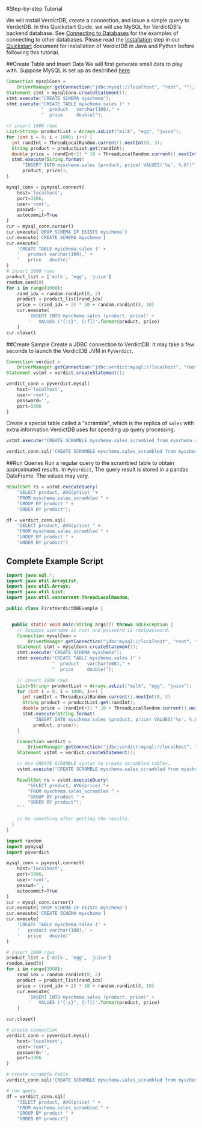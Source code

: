 #Step-by-step Tutorial

We will install VerdictDB, create a connection, and issue a simple query to VerdictDB. In this Quickstart Guide, we will use MySQL for VerdictDB's backend database. See [Connecting to Databases](/reference/connection/) for the examples of connecting to other databases. Please read the [Installation](/documentation/quickstart/quickstart/#installation) step in our [Quickstart](/documentation/quickstart/quickstart/) document for installation of VerdictDB in Java and Python before following this tutorial.

##Create Table and Insert Data
We will first generate small data to play with. Suppose MySQL is set up as described [here](/tutorial/setup/mysql/).


```java tab='Java'
Connection mysqlConn =
    DriverManager.getConnection("jdbc:mysql://localhost", "root", "");
Statement stmt = mysqlConn.createStatement();
stmt.execute("CREATE SCHEMA myschema");
stmt.execute("CREATE TABLE myschema.sales (" +
             "  product   varchar(100)," +
             "  price     double)");

// insert 1000 rows
List<String> productList = Arrays.asList("milk", "egg", "juice");
for (int i = 0; i < 1000; i++) {
  int randInt = ThreadLocalRandom.current().nextInt(0, 3);
  String product = productList.get(randInt);
  double price = (randInt+2) * 10 + ThreadLocalRandom.current().nextInt(0, 10);
  stmt.execute(String.format(
      "INSERT INTO myschema.sales (product, price) VALUES('%s', %.0f)",
      product, price));
}
```

```python tab='Python'
mysql_conn = pymysql.connect(
    host='localhost',
    port=3306,
    user='root',
    passwd='',
    autocommit=True
)
cur = mysql_conn.cursor()
cur.execute('DROP SCHEMA IF EXISTS myschema')
cur.execute('CREATE SCHEMA myschema')
cur.execute(
    'CREATE TABLE myschema.sales (' +
    '   product varchar(100),' +
    '   price   double)'
)
# insert 1000 rows
product_list = ['milk', 'egg', 'juice']
random.seed(0)
for i in range(1000):
    rand_idx = random.randint(0, 2)
    product = product_list[rand_idx]
    price = (rand_idx + 2) * 10 + random.randint(0, 10)
    cur.execute(
        'INSERT INTO myschema.sales (product, price)' +
        '   VALUES ("{:s}", {:f})'.format(product, price)
    )
cur.close()
```

##Create Sample
Create a JDBC connection to VerdictDB. It may take a few seconds to launch the VerdictDB JVM in `PyVerdict`.

```java tab='Java'
Connection verdict =
    DriverManager.getConnection("jdbc:verdict:mysql://localhost", "root", "");
Statement vstmt = verdict.createStatement();
```

```python tab='Python'
verdict_conn = pyverdict.mysql(
    host='localhost',
    user='root',
    password='',
    port=3306
)
```

Create a special table called a "scramble", which is the replica of `sales` with extra information VerdictDB uses for speeding up query processing.

```java tab='Java'
vstmt.execute("CREATE SCRAMBLE myschema.sales_scrambled from myschema.sales");
```

```python tab='Python'
verdict_conn.sql('CREATE SCRAMBLE myschema.sales_scrambled from myschema.sales')
```

##Run Queries
Run a regular query to the scrambled table to obtain approximated results. In `PyVerdict`, The query result is stored in a pandas DataFrame. The values may vary.

```java tab='Java'
ResultSet rs = vstmt.executeQuery(
    "SELECT product, AVG(price) "+
    "FROM myschema.sales_scrambled " +
    "GROUP BY product " +
    "ORDER BY product");
```

```python tab='Python'
df = verdict_conn.sql(
    "SELECT product, AVG(price) " +
    "FROM myschema.sales_scrambled " +
    "GROUP BY product " +
    "ORDER BY product")
```

## Complete Example Script



```java tab='Java'
import java.sql.*;
import java.util.ArrayList;
import java.util.Arrays;
import java.util.List;
import java.util.concurrent.ThreadLocalRandom;

public class FirstVerdictDBExample {


  public static void main(String args[]) throws SQLException {
    // Suppose username is root and password is rootpassword.
    Connection mysqlConn =
        DriverManager.getConnection("jdbc:mysql://localhost", "root", "");
    Statement stmt = mysqlConn.createStatement();
    stmt.execute("CREATE SCHEMA myschema");
    stmt.execute("CREATE TABLE myschema.sales (" +
                 "  product   varchar(100)," +
                 "  price     double)");

    // insert 1000 rows
    List<String> productList = Arrays.asList("milk", "egg", "juice");
    for (int i = 0; i < 1000; i++) {
      int randInt = ThreadLocalRandom.current().nextInt(0, 3)
      String product = productList.get(randInt);
      double price = (randInt+2) * 10 + ThreadLocalRandom.current().nextInt(0, 10);
      stmt.execute(String.format(
          "INSERT INTO myschema.sales (product, price) VALUES('%s', %.0f)",
          product, price));
    }

    Connection verdict =
        DriverManager.getConnection("jdbc:verdict:mysql://localhost", "root", "");
    Statement vstmt = verdict.createStatement();

    // Use CREATE SCRAMBLE syntax to create scrambled tables.
    vstmt.execute("CREATE SCRAMBLE myschema.sales_scrambled from myschema.sales");

    ResultSet rs = vstmt.executeQuery(
        "SELECT product, AVG(price) "+
        "FROM myschema.sales_scrambled " +
        "GROUP BY product " +
        "ORDER BY product");
    ```

    // Do something after getting the results.
  }
}
```

```python tab='Python'
import random
import pymysql
import pyverdict

mysql_conn = pymysql.connect(
    host='localhost',
    port=3306,
    user='root',
    passwd='',
    autocommit=True
)
cur = mysql_conn.cursor()
cur.execute('DROP SCHEMA IF EXISTS myschema')
cur.execute('CREATE SCHEMA myschema')
cur.execute(
    'CREATE TABLE myschema.sales (' +
    '   product varchar(100),' +
    '   price   double)'
)

# insert 1000 rows
product_list = ['milk', 'egg', 'juice']
random.seed(0)
for i in range(1000):
    rand_idx = random.randint(0, 2)
    product = product_list[rand_idx]
    price = (rand_idx + 2) * 10 + random.randint(0, 10)
    cur.execute(
        'INSERT INTO myschema.sales (product, price)' +
        '   VALUES ("{:s}", {:f})'.format(product, price)
    )

cur.close()

# create connection
verdict_conn = pyverdict.mysql(
    host='localhost',
    user='root',
    password='',
    port=3306
)

# create scramble table
verdict_conn.sql('CREATE SCRAMBLE myschema.sales_scrambled from myschema.sales')

# run query
df = verdict_conn.sql(
    "SELECT product, AVG(price) " +
    "FROM myschema.sales_scrambled " +
    "GROUP BY product " +
    "ORDER BY product")
```
